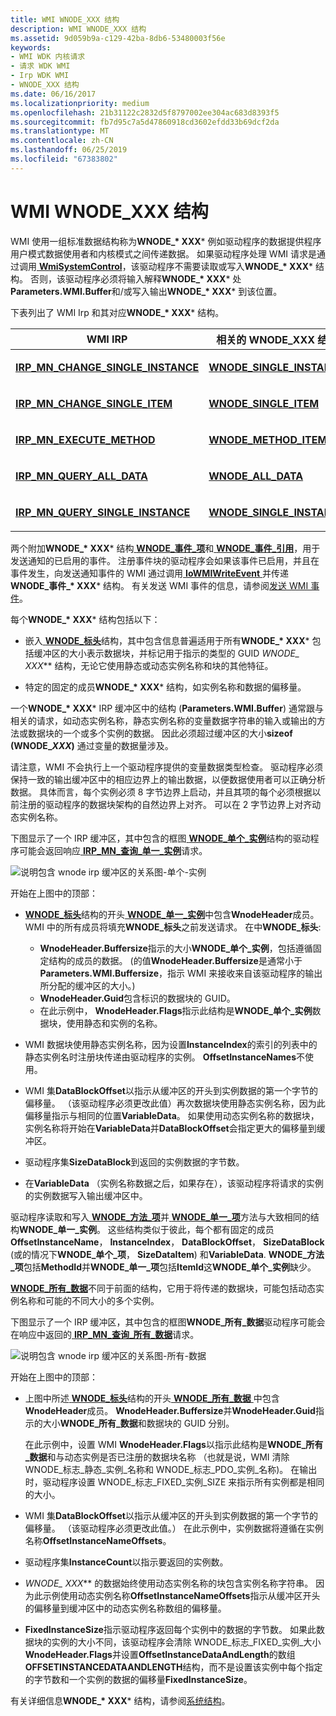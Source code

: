 ```yaml
---
title: WMI WNODE_XXX 结构
description: WMI WNODE_XXX 结构
ms.assetid: 9d059b9a-c129-42ba-8db6-53480003f56e
keywords:
- WMI WDK 内核请求
- 请求 WDK WMI
- Irp WDK WMI
- WNODE_XXX 结构
ms.date: 06/16/2017
ms.localizationpriority: medium
ms.openlocfilehash: 21b31122c2832d5f8797002ee304ac683d8393f5
ms.sourcegitcommit: fb7d95c7a5d47860918cd3602efdd33b69dcf2da
ms.translationtype: MT
ms.contentlocale: zh-CN
ms.lasthandoff: 06/25/2019
ms.locfileid: "67383802"
---
```

# <a name="wmi-wnodexxx-structures"></a>WMI WNODE\_XXX 结构





WMI 使用一组标准数据结构称为**WNODE\_* XXX*** 例如驱动程序的数据提供程序用户模式数据使用者和内核模式之间传递数据。 如果驱动程序处理 WMI 请求是通过调用[ **WmiSystemControl**](https://docs.microsoft.com/windows-hardware/drivers/ddi/content/wmilib/nf-wmilib-wmisystemcontrol)，该驱动程序不需要读取或写入**WNODE\_* XXX*** 结构。 否则，该驱动程序必须将输入解释**WNODE\_* XXX*** 处**Parameters.WMI.Buffer**和/或写入输出**WNODE\_* XXX*** 到该位置。

下表列出了 WMI Irp 和其对应**WNODE\_* XXX*** 结构。

<table>
<colgroup>
<col width="50%" />
<col width="50%" />
</colgroup>
<thead>
<tr class="header">
<th>WMI IRP</th>
<th>相关的 WNODE_XXX 结构</th>
</tr>
</thead>
<tbody>
<tr class="odd">
<td><p><a href="https://docs.microsoft.com/windows-hardware/drivers/kernel/irp-mn-change-single-instance" data-raw-source="[&lt;strong&gt;IRP_MN_CHANGE_SINGLE_INSTANCE&lt;/strong&gt;](https://docs.microsoft.com/windows-hardware/drivers/kernel/irp-mn-change-single-instance)"><strong>IRP_MN_CHANGE_SINGLE_INSTANCE</strong></a></p></td>
<td><p><a href="https://docs.microsoft.com/windows-hardware/drivers/ddi/content/wmistr/ns-wmistr-tagwnode_single_instance" data-raw-source="[&lt;strong&gt;WNODE_SINGLE_INSTANCE&lt;/strong&gt;](https://docs.microsoft.com/windows-hardware/drivers/ddi/content/wmistr/ns-wmistr-tagwnode_single_instance)"><strong>WNODE_SINGLE_INSTANCE</strong></a></p></td>
</tr>
<tr class="even">
<td><p><a href="https://docs.microsoft.com/windows-hardware/drivers/kernel/irp-mn-change-single-item" data-raw-source="[&lt;strong&gt;IRP_MN_CHANGE_SINGLE_ITEM&lt;/strong&gt;](https://docs.microsoft.com/windows-hardware/drivers/kernel/irp-mn-change-single-item)"><strong>IRP_MN_CHANGE_SINGLE_ITEM</strong></a></p></td>
<td><p><a href="https://docs.microsoft.com/windows-hardware/drivers/ddi/content/wmistr/ns-wmistr-tagwnode_single_item" data-raw-source="[&lt;strong&gt;WNODE_SINGLE_ITEM&lt;/strong&gt;](https://docs.microsoft.com/windows-hardware/drivers/ddi/content/wmistr/ns-wmistr-tagwnode_single_item)"><strong>WNODE_SINGLE_ITEM</strong></a></p></td>
</tr>
<tr class="odd">
<td><p><a href="https://docs.microsoft.com/windows-hardware/drivers/kernel/irp-mn-execute-method" data-raw-source="[&lt;strong&gt;IRP_MN_EXECUTE_METHOD&lt;/strong&gt;](https://docs.microsoft.com/windows-hardware/drivers/kernel/irp-mn-execute-method)"><strong>IRP_MN_EXECUTE_METHOD</strong></a></p></td>
<td><p><a href="https://docs.microsoft.com/windows-hardware/drivers/ddi/content/wmistr/ns-wmistr-tagwnode_method_item" data-raw-source="[&lt;strong&gt;WNODE_METHOD_ITEM&lt;/strong&gt;](https://docs.microsoft.com/windows-hardware/drivers/ddi/content/wmistr/ns-wmistr-tagwnode_method_item)"><strong>WNODE_METHOD_ITEM</strong></a></p></td>
</tr>
<tr class="even">
<td><p><a href="https://docs.microsoft.com/windows-hardware/drivers/kernel/irp-mn-query-all-data" data-raw-source="[&lt;strong&gt;IRP_MN_QUERY_ALL_DATA&lt;/strong&gt;](https://docs.microsoft.com/windows-hardware/drivers/kernel/irp-mn-query-all-data)"><strong>IRP_MN_QUERY_ALL_DATA</strong></a></p></td>
<td><p><a href="https://docs.microsoft.com/windows-hardware/drivers/ddi/content/wmistr/ns-wmistr-tagwnode_all_data" data-raw-source="[&lt;strong&gt;WNODE_ALL_DATA&lt;/strong&gt;](https://docs.microsoft.com/windows-hardware/drivers/ddi/content/wmistr/ns-wmistr-tagwnode_all_data)"><strong>WNODE_ALL_DATA</strong></a></p></td>
</tr>
<tr class="odd">
<td><p><a href="https://docs.microsoft.com/windows-hardware/drivers/kernel/irp-mn-query-single-instance" data-raw-source="[&lt;strong&gt;IRP_MN_QUERY_SINGLE_INSTANCE&lt;/strong&gt;](https://docs.microsoft.com/windows-hardware/drivers/kernel/irp-mn-query-single-instance)"><strong>IRP_MN_QUERY_SINGLE_INSTANCE</strong></a></p></td>
<td><p><a href="https://docs.microsoft.com/windows-hardware/drivers/ddi/content/wmistr/ns-wmistr-tagwnode_single_instance" data-raw-source="[&lt;strong&gt;WNODE_SINGLE_INSTANCE&lt;/strong&gt;](https://docs.microsoft.com/windows-hardware/drivers/ddi/content/wmistr/ns-wmistr-tagwnode_single_instance)"><strong>WNODE_SINGLE_INSTANCE</strong></a></p></td>
</tr>
</tbody>
</table>

 

两个附加**WNODE\_* XXX*** 结构[ **WNODE\_事件\_项**](https://docs.microsoft.com/windows-hardware/drivers/ddi/content/wmistr/ns-wmistr-tagwnode_event_item)和[ **WNODE\_事件\_引用**](https://docs.microsoft.com/windows-hardware/drivers/ddi/content/wmistr/ns-wmistr-tagwnode_event_reference)，用于发送通知的已启用的事件。 注册事件块的驱动程序会如果该事件已启用，并且在事件发生，向发送通知事件的 WMI 通过调用[ **IoWMIWriteEvent** ](https://docs.microsoft.com/windows-hardware/drivers/ddi/content/wdm/nf-wdm-iowmiwriteevent)并传递**WNODE\_事件\_* XXX*** 结构。 有关发送 WMI 事件的信息，请参阅[发送 WMI 事件](sending-wmi-events.md)。

每个**WNODE\_* XXX*** 结构包括以下：

- 嵌入[ **WNODE\_标头**](https://docs.microsoft.com/windows-hardware/drivers/ddi/content/wmistr/ns-wmistr-_wnode_header)结构，其中包含信息普遍适用于所有**WNODE\_* XXX*** 包括缓冲区的大小表示数据块，并标记用于指示的类型的 GUID **WNODE\_* XXX*** 结构，无论它使用静态或动态实例名称和块的其他特征。

- 特定的固定的成员**WNODE\_* XXX*** 结构，如实例名称和数据的偏移量。

一个**WNODE\_* XXX*** IRP 缓冲区中的结构 (**Parameters.WMI.Buffer**) 通常跟与相关的请求，如动态实例名称，静态实例名称的变量数据字符串的输入或输出的方法或数据块的一个或多个实例的数据。 因此必须超过缓冲区的大小**sizeof (WNODE\_*XXX*)** 通过变量的数据量涉及。

请注意，WMI 不会执行上一个驱动程序提供的变量数据类型检查。 驱动程序必须保持一致的输出缓冲区中的相应边界上的输出数据，以便数据使用者可以正确分析数据。 具体而言，每个实例必须 8 字节边界上启动，并且其项的每个必须根据以前注册的驱动程序的数据块架构的自然边界上对齐。 可以在 2 字节边界上对齐动态实例名称。

下图显示了一个 IRP 缓冲区，其中包含的框图[ **WNODE\_单个\_实例**](https://docs.microsoft.com/windows-hardware/drivers/ddi/content/wmistr/ns-wmistr-tagwnode_single_instance)结构的驱动程序可能会返回响应[ **IRP\_MN\_查询\_单一\_实例**](https://docs.microsoft.com/windows-hardware/drivers/kernel/irp-mn-query-single-instance)请求。

![说明包含 wnode irp 缓冲区的关系图\-单个\-实例](images/wnode-single-instance.png)

开始在上图中的顶部：

-   [ **WNODE\_标头**](https://docs.microsoft.com/windows-hardware/drivers/ddi/content/wmistr/ns-wmistr-_wnode_header)结构的开头[ **WNODE\_单一\_实例**](https://docs.microsoft.com/windows-hardware/drivers/ddi/content/wmistr/ns-wmistr-tagwnode_single_instance)中包含**WnodeHeader**成员。 WMI 中的所有成员将填充**WNODE\_标头**之前发送请求。 在中**WNODE\_标头**:

    -   **WnodeHeader.Buffersize**指示的大小**WNODE\_单个\_实例**，包括遵循固定结构的成员的数据。 (的值**WnodeHeader.Buffersize**是通常小于**Parameters.WMI.Buffersize**，指示 WMI 来接收来自该驱动程序的输出所分配的缓冲区的大小。)
    -   **WnodeHeader.Guid**包含标识的数据块的 GUID。
    -   在此示例中， **WnodeHeader.Flags**指示此结构是**WNODE\_单个\_实例**数据块，使用静态和实例的名称。
-   WMI 数据块使用静态实例名称，因为设置**InstanceIndex**的索引的列表中的静态实例名时注册块传递由驱动程序的实例。 **OffsetInstanceNames**不使用。

-   WMI 集**DataBlockOffset**以指示从缓冲区的开头到实例数据的第一个字节的偏移量。 （该驱动程序必须更改此值）再次数据块使用静态实例名称，因为此偏移量指示与相同的位置**VariableData**。 如果使用动态实例名称的数据块，实例名称将开始在**VariableData**并**DataBlockOffset**会指定更大的偏移量到缓冲区。

-   驱动程序集**SizeDataBlock**到返回的实例数据的字节数。

-   在**VariableData** （实例名称数据之后，如果存在），该驱动程序将请求的实例的实例数据写入输出缓冲区中。

驱动程序读取和写入[ **WNODE\_方法\_项**](https://docs.microsoft.com/windows-hardware/drivers/ddi/content/wmistr/ns-wmistr-tagwnode_method_item)并[ **WNODE\_单一\_项**](https://docs.microsoft.com/windows-hardware/drivers/ddi/content/wmistr/ns-wmistr-tagwnode_single_item)方法与大致相同的结构**WNODE\_单一\_实例**。 这些结构类似于彼此，每个都有固定的成员**OffsetInstanceName**， **InstanceIndex**， **DataBlockOffset**， **SizeDataBlock** (或的情况下**WNODE\_单个\_项**， **SizeDataItem**) 和**VariableData**. **WNODE\_方法\_项**包括**MethodId**并**WNODE\_单一\_项**包括**ItemId**这**WNODE\_单个\_实例**缺少。

[**WNODE\_所有\_数据**](https://docs.microsoft.com/windows-hardware/drivers/ddi/content/wmistr/ns-wmistr-tagwnode_all_data)不同于前面的结构，它用于将传递的数据块，可能包括动态实例名称和可能的不同大小的多个实例。

下图显示了一个 IRP 缓冲区，其中包含的框图**WNODE\_所有\_数据**驱动程序可能会在响应中返回的[ **IRP\_MN\_查询\_所有\_数据**](https://docs.microsoft.com/windows-hardware/drivers/kernel/irp-mn-query-all-data)请求。

![说明包含 wnode irp 缓冲区的关系图\-所有\-数据](images/wnode-all-data.png)

开始在上图中的顶部：

- 上图中所述[ **WNODE\_标头**](https://docs.microsoft.com/windows-hardware/drivers/ddi/content/wmistr/ns-wmistr-_wnode_header)结构的开头[ **WNODE\_所有\_数据** ](https://docs.microsoft.com/windows-hardware/drivers/ddi/content/wmistr/ns-wmistr-tagwnode_all_data)中包含**WnodeHeader**成员。 **WnodeHeader.Buffersize**并**WnodeHeader.Guid**指示的大小**WNODE\_所有\_数据**和数据块的 GUID 分别。

  在此示例中，设置 WMI **WnodeHeader.Flags**以指示此结构是**WNODE\_所有\_数据**和与动态实例是否已注册的数据块名称 （也就是说，WMI 清除 WNODE\_标志\_静态\_实例\_名称和 WNODE\_标志\_PDO\_实例\_名称)。 在输出时，驱动程序设置 WNODE\_标志\_FIXED\_实例\_SIZE 来指示所有实例都是相同的大小。

- WMI 集**DataBlockOffset**以指示从缓冲区的开头到实例数据的第一个字节的偏移量。 （该驱动程序必须更改此值。） 在此示例中，实例数据将遵循在实例名称**OffsetInstanceNameOffsets**。

- 驱动程序集**InstanceCount**以指示要返回的实例数。

- **WNODE\_* XXX*** 的数据始终使用动态实例名称的块包含实例名称字符串。 因为此示例使用动态实例名称**OffsetInstanceNameOffsets**指示从缓冲区开头的偏移量到缓冲区中的动态实例名称数组的偏移量。

- **FixedInstanceSize**指示驱动程序返回每个实例中的数据的字节数。 如果此数据块的实例的大小不同，该驱动程序会清除 WNODE\_标志\_FIXED\_实例\_大小**WnodeHeader.Flags**并设置**OffsetInstanceDataAndLength**的数组**OFFSETINSTANCEDATAANDLENGTH**结构，而不是设置该实例中每个指定的字节数和一个实例的数据的偏移量**FixedInstanceSize**。

有关详细信息**WNODE\_* XXX*** 结构，请参阅[系统结构](https://docs.microsoft.com/windows-hardware/drivers/ddi/content/index)。

 

 




